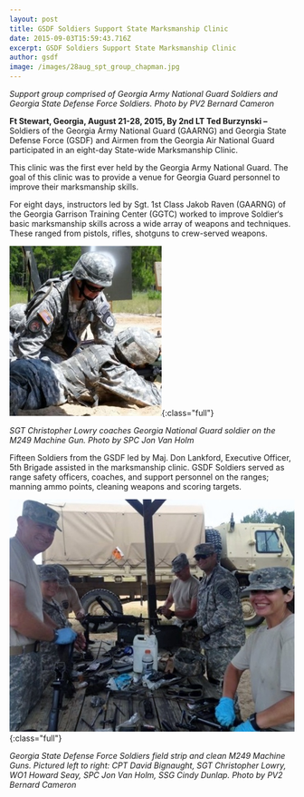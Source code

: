 ```yaml
---
layout: post
title: GSDF Soldiers Support State Marksmanship Clinic
date: 2015-09-03T15:59:43.716Z
excerpt: GSDF Soldiers Support State Marksmanship Clinic
author: gsdf
image: /images/28aug_spt_group_chapman.jpg
---
```

*Support group comprised of Georgia Army National Guard Soldiers and Georgia State Defense Force Soldiers. Photo by PV2 Bernard Cameron*

**Ft Stewart, Georgia, August 21-28, 2015, By 2nd LT Ted Burzynski –** Soldiers of the Georgia Army National Guard (GAARNG) and Georgia State Defense Force (GSDF) and Airmen from the Georgia Air National Guard participated in an eight-day State-wide Marksmanship Clinic.

This clinic was the first ever held by the Georgia Army National Guard. The goal of this clinic was to provide a venue for Georgia Guard personnel to improve their marksmanship skills.

For eight days, instructors led by Sgt. 1st Class Jakob Raven (GAARNG) of the Georgia Garrison Training Center (GGTC) worked to improve Soldier‘s basic marksmanship skills across a wide array of weapons and techniques. These ranged from pistols, rifles, shotguns to crew-served weapons.

![SGT Christopher Lowry coaches Georgia National Guard soldier on the M249 Machine Gun. Photo by SPC Jon Van Holm](/images/sgt-lowry_chapman-269x300.jpg){:class="full"}

*SGT Christopher Lowry coaches Georgia National Guard soldier on the M249 Machine Gun. Photo by SPC Jon Van Holm*

Fifteen Soldiers from the GSDF led by Maj. Don Lankford, Executive Officer, 5th Brigade assisted in the marksmanship clinic. GSDF Soldiers served as range safety officers, coaches, and support personnel on the ranges; manning ammo points, cleaning weapons and scoring targets.

![Georgia State Defense Force Soldiers field strip and clean M249 Machine Guns. Pictured left to right: CPT David Bignaught, SGT Christopher Lowry, WO1 Howard Seay, SPC Jon Van Holm, SSG Cindy Dunlap. Photo by PV2 Bernard Cameron](/images/clean_chapman.jpeg){:class="full"}

*Georgia State Defense Force Soldiers field strip and clean M249 Machine Guns. Pictured left to right: CPT David Bignaught, SGT Christopher Lowry, WO1 Howard Seay, SPC Jon Van Holm, SSG Cindy Dunlap. Photo by PV2 Bernard Cameron*
